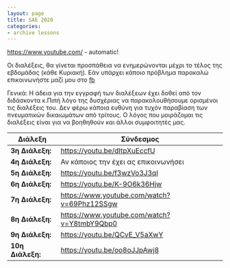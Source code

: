```yaml
---
layout: page
title: SAE 2020
categories: 
- archive lessons
---
```


https://www.youtube.com/ - automatic!

Οι διαλέξεις, θα γίνεται προσπάθεια να ενημερώνονται μέχρι το τέλος της εβδομάδας (κάθε Κυριακή).
Εάν υπάρχει κάποιο πρόβλημα παρακαλώ επικοινωνήστε μαζί μου στο [fb](https://www.facebook.com/stelios.lagaras/)

Γενικά: H άδεια για την εγγραφή των διαλέξεων έχει δοθεί από τον διδάσκοντα κ.Πιπή λόγο της δυσχέριας να παρακολουθήσουμε ορισμένοι τις διαλέξεις του. Δεν φέρω κάποια ευθύνη για τυχόν παραβίαση των πνευματικών δικαιωμάτων από τρίτους. Ο λόγος που μοιράζομαι τις διαλέξεις είναι για να βοηθηθούν και άλλοι συμφοιτητές μας.

Διάλεξη | Σύνδεσμος
------------ | -------------
**3η Διάλεξη:** | https://youtu.be/dItpXuEccfU
**4η Διάλεξη:** | Αν κάποιος την έχει ας επικοινωνήσει
**5η Διάλεξη:** | https://youtu.be/f3wzVo3J3qI
**6η Διάλεξη:** | https://youtu.be/K-9O6k36Hjw
**7η Διάλεξη:** | https://www.youtube.com/watch?v=69Phz12SSgw
**8η Διάλεξη:** | https://www.youtube.com/watch?v=Y8tmbY9Qbp0
**9η Διάλεξη:** | https://youtu.be/QCvE_V5aXwY
**10η Διάλεξη:**| https://youtu.be/oo8oJJpAwj8
